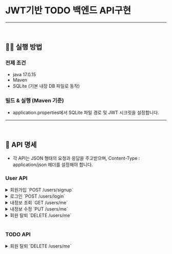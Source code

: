 # JWT기반 TODO 백엔드 API구현

---
<br>

## 🧑‍💻 실행 방법

### 전제 조건
- java 17.0.15
- Maven
- SQLite (기본 내장 DB 파일로 동작)

### 빌드 & 실행 (Maven 기준)
- application.properties에서 SQLite 파일 경로 및 JWT 시크릿을 설정합니다.

---
<br>


## 📖 API 명세
- 각 API는 JSON 형태의 요청과 응답을 주고받으며, Content-Type : application/json 헤더를 설정해야 합니다.

### User API


<details markdown="1">
<summary>회원가입 `POST /users/signup`</summary>
 
#### Ruquest Body : 
```json
{
  "memberId": "string",
  "memberName": "string",
  "memberPw": "string"
}
```
 
<details markdown="1">
  <summary>Success Response</summary>
  
```json

{
"status": 201,
  "message": "회원가입 성공"
}
```
  </details>
   <details markdown="1">
  <summary>Error Response</summary>
  
```json

{
"status": 400,
  "message": "회원가입 실패 : [에러 사유]"
}
```
  </details>
</details>


<details markdown="1">
<summary>로그인 `POST /users/login`</summary>
 
#### Ruquest Body : 
```json
{
  "memberId": "string",
  "memberPw": "string"
}
```
 
<details markdown="1">
  <summary>Success Response</summary>
  
```json

{
"status": 200,
  "message": "JWT token"
}
```
  </details>
   <details markdown="1">
  <summary>Error Response</summary>
  
```json

{
"status": 404,
  "message": "존재하지 않는 회원입니다."
}
```

```json

{
"status": 401,
"message": "로그인 실패 : 비밀번호가 일치하지 않습니다."
}
```
  </details>
</details>


<details markdown="1">
<summary>내정보 조회 `GET /users/me`</summary>

  #### Headers : `Authorization: Bearer <JWT 토큰>`

 
<details markdown="1">
  <summary>Success Response</summary>
  
```json

{
"status": 200,
"message": "<memberId> 님"
}
```
  </details>
   <details markdown="1">
  <summary>Error Response</summary>
  
```json

{
  "error": "Invalid or missing JWT token"
}
```

  </details>
</details>

<details markdown="1">
<summary>내정보 수정 `PUT /users/me`</summary>

  #### Headers : `Authorization: Bearer <JWT 토큰>`

 #### Ruquest Body : 
```json
{
  "memberId": "string",
  "memberPw": "string"
}
```

<details markdown="1">
  <summary>Success Response</summary>
  
```json

{
"status": 200,
"message": "회원 정보가 성공적으로 수정되었습니다."
}
```
  </details>
   <details markdown="1">
  <summary>Error Response</summary>
  
```json

// 필수 필드 누락
{
  "status": 400,
  "message": "[에러 사유]"
}

// 토큰 없음/유효하지 않을 때
{
  "error": "Invalid or missing JWT token"
}

```

  </details>
</details>

<details markdown="1">
<summary>회원 탈퇴 `DELETE /users/me`</summary>

  #### Headers : `Authorization: Bearer <JWT 토큰>`

<details markdown="1">
  <summary>Success Response</summary>
  
```json

{
"status": 200,
"message": "회원이 성공적으로 탈퇴되었습니다."
}
```
  </details>
   <details markdown="1">
  <summary>Error Response</summary>
  
```json

{
  "error": "Invalid or missing JWT token"
}

```

  </details>
</details>

<br>
 
### TODO API

<details markdown="1">
<summary>회원 탈퇴 `DELETE /users/me`</summary>

  #### Headers : `Authorization: Bearer <JWT 토큰>`

<details markdown="1">
  <summary>Success Response</summary>
  
```json

{
"status": 200,
"message": "회원이 성공적으로 탈퇴되었습니다."
}
```
  </details>
   <details markdown="1">
  <summary>Error Response</summary>
  
```json

{
  "error": "Invalid or missing JWT token"
}

```

  </details>
</details>
